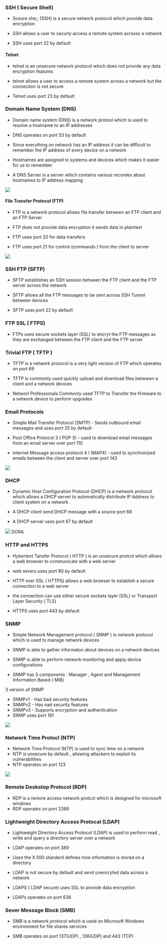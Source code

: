 

### SSH ( Secure Shell)

- Sceure she;; (SSH) is a secure network protocol which provide data encryption 

- SSH allows a user to securly access a remote system acrsoss a network 

- SSH uses port 22 by default 

#### Telnet 

- telnet is an unsecure network protocol which does not provide any data encryption features 

- telnet allows a user to access a remote system across a network but the connection is not secure 

- Telnet uses port 23 by default 

### Domain Name System (DNS)

- Domain name system (DNS) is a network protool which is used to resolve a hostname to an IP addresses 

- DNS operates on port 53 by default 

- Since everything on network has an IP address it can be difficult to remember the IP address of every device on a network 

-  Hostnames are assigned to systems and devices which makes it easier for us to remember 

- A DNS Server is a server which contains various recordes about hostnames to IP address mapping 


![](/img/DNS.png)

#### File Transfer Protocol (FTP) 

- FTP is a network protocol allows file transfer between an FTP client and an FTP Server 

- FTP does not provide data encryption it sends data in plaintext 

- FTP uses port 20 for data transfers 

- FTP uses port 21 for control (commands ) from the client to server 

![](./images/FTP.png)

### SSH FTP (SFTP)

- SFTP establishes an SSH session between the FTP client and the FTP server across the network 

- SFTP allows all the FTP messages to be sent across SSH Tunnel between devices 

- SFTP uses port 22 by default 


### FTP SSL ( FTPS) 

- FTPs uses secure sockets layer (SSL) to encryt the FTP messages as they are exchanged between the FTP client and the FTP server 


### Trivial FTP ( TFTP )

- TFTP is a network protocol is a very light version of FTP which operates on port 69 

- TFTP is commonly used quickly upload and download files betwwen a client and a network devices 

- Networl Professionals Commonly used TFTP to Transfer the firmware to a network device to perform upgrades 

### Email Protocols 

- Simple Mail Transfer Protocol (SMTP) - Sends outbound email messages and uses port 25 by default 

- Post Office Protocol 3 ( POP 3) - used to download email messages from an email server over port 110 

- Internet Message access protocol 4 ( IMAP4) - used to synchronized emails between the client and server over port 143 

![](./img/email-proto.png)

### DHCP 

- Dynamic Host Configuration Protocol (DHCP) is a nwtwork protocol which allows a DHCP server to automatically distribute IP Address to client system on a  network .

- A DHCP client send DHCP message with a source port 68

- A DHCP server uses port 67 by default 

![](./img/DHCP.png)
DORA 

### HTTP and HTTPS 

- Hybertext Tansfer Protocol ( HTTP ) is an unsecure protcol which allows a web browser to communicate with a web server 

- web severs uses port 80 by default 

- HTTP over SSL ( HTTPS) allows a web browser to establish a secure connection to a web server 


- the connection can use either secure sockets layer (SSL) or Transport Layer Security ( TLS)

- HTTPS uses port 443 by default 


### SNMP 

- Simple Network Management protocol ( SNMP ) is network protocol which is used to manage network devices 

- SNMP is able to gather informaton about devices on a network devices 

- SNMP is able to perform network monitoring and apply device configurations 

- SNMP has 3 components : Manager , Agent and Management Information Based ( MIB)

3 version of SNMP 

- SNMPv1 - Has bad security features 
- SNMPv2 - Has nad security features 
- SNMPv3 - Supports encryption and authentication 
- SNMP uses port 161 

![](./img/SNMP.png)


### Network Time Protocl (NTP) 

- Network Time Protocol (NTP) is used to sync time on a network 
- NTP is unsecure by default , allowing attackers to exploit its vulnerabilities 
- NTP operates on port 123 

![](./img/NTP.png)

### Remote Deskstop Protocol (RDP)

- RDP is a remore access network protcol which is designed for microsoft windows 
- RDP operates on port 3389 

###  Lightweight Directory Access Protocal (LDAP) 

- Lightweight Directory Access Protocol (LDAP) is used to perform read , write and query a directory server over a network 

- LDAP operates on port 389 

- Uses the X.500 standard defines how information is stored on a directory 

- LDAP is not secure by default and send unencryted data across a network 

- LDAPS ( LDAP secure) uses SSL to provide data encryption 

- LDAPs operates  on port 636 

### Sever Message Block (SMB)

- SMB is a network protocol which is used on Microsoft Windows environment for file shares services 

- SMB operates on port 137(UDP) , 138(UDP) and 443 (TCP)

